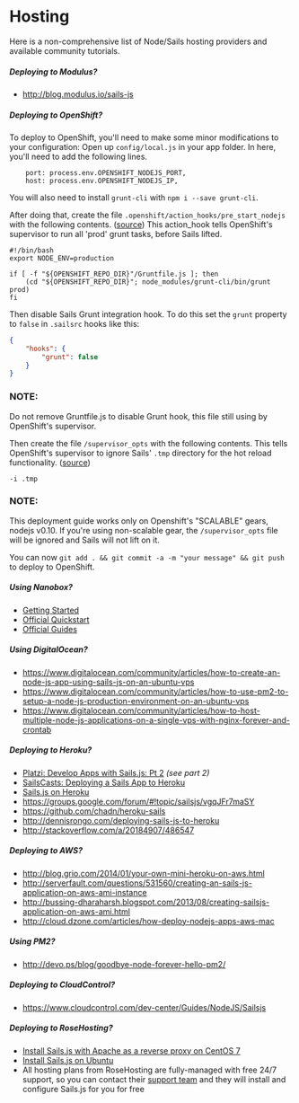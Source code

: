 # Hosting

Here is a non-comprehensive list of Node/Sails hosting providers and available community tutorials.

##### Deploying to Modulus?

+ http://blog.modulus.io/sails-js

##### Deploying to OpenShift?
To deploy to OpenShift, you'll need to make some minor modifications to your configuration:
Open up `config/local.js` in your app folder. In here, you'll need to add the following lines.

```
	port: process.env.OPENSHIFT_NODEJS_PORT,
	host: process.env.OPENSHIFT_NODEJS_IP,
```

You will also need to install `grunt-cli` with `npm i --save grunt-cli`.

After doing that, create the file `.openshift/action_hooks/pre_start_nodejs` with the following contents. ([source](https://gist.github.com/mdunisch/4a56bdf972c2f708ccc6))
This action_hook tells OpenShift's supervisor to run all 'prod' grunt tasks, before Sails lifted.


```
#!/bin/bash
export NODE_ENV=production

if [ -f "${OPENSHIFT_REPO_DIR}"/Gruntfile.js ]; then
    (cd "${OPENSHIFT_REPO_DIR}"; node_modules/grunt-cli/bin/grunt prod)
fi
```
Then disable Sails Grunt integration hook.
To do this set the `grunt` property to `false` in `.sailsrc` hooks like this:

```json
{
    "hooks": {
        "grunt": false
    }
}
```
### NOTE:
Do not remove Gruntfile.js to disable Grunt hook, this file still using by OpenShift's supervisor.


Then create the file `/supervisor_opts` with the following contents. This tells OpenShift's supervisor to ignore Sails' `.tmp` directory for the hot reload functionality. ([source](https://gist.github.com/mdunisch/4a56bdf972c2f708ccc6#comment-1318102))

```
-i .tmp
```
### NOTE:
This deployment guide works only on Openshift's "SCALABLE" gears, nodejs v0.10.
If you're using non-scalable gear, the `/supervisor_opts` file will be ignored and Sails will not lift on it.

You can now `git add . && git commit -a -m "your message" && git push` to deploy to OpenShift.

##### Using Nanobox?

+ [Getting Started](https://content.nanobox.io/a-simple-sails-js-example-app/)
+ [Official Quickstart](https://github.com/nanobox-quickstarts/nanobox-sails)
+ [Official Guides](https://guides.nanobox.io/nodejs/sails/)

##### Using DigitalOcean?

+ https://www.digitalocean.com/community/articles/how-to-create-an-node-js-app-using-sails-js-on-an-ubuntu-vps
+ https://www.digitalocean.com/community/articles/how-to-use-pm2-to-setup-a-node-js-production-environment-on-an-ubuntu-vps
+ https://www.digitalocean.com/community/articles/how-to-host-multiple-node-js-applications-on-a-single-vps-with-nginx-forever-and-crontab

##### Deploying to Heroku?

+ [Platzi: Develop Apps with Sails.js: Pt 2](https://courses.platzi.com/classes/develop-apps-sails-js/)  _(see part 2)_
+ [SailsCasts: Deploying a Sails App to Heroku](http://irlnathan.github.io/sailscasts/blog/2013/11/05/building-a-sails-application-ep26-deploying-a-sails-app-to-heroku/)
+ [Sails.js on Heroku](http://vort3x.me/sailsjs-heroku/)
+ https://groups.google.com/forum/#!topic/sailsjs/vgqJFr7maSY
+ https://github.com/chadn/heroku-sails
+ http://dennisrongo.com/deploying-sails-js-to-heroku
+ http://stackoverflow.com/a/20184907/486547

##### Deploying to AWS?

+ http://blog.grio.com/2014/01/your-own-mini-heroku-on-aws.html
+ http://serverfault.com/questions/531560/creating-an-sails-js-application-on-aws-ami-instance
+ http://bussing-dharaharsh.blogspot.com/2013/08/creating-sailsjs-application-on-aws-ami.html
+ http://cloud.dzone.com/articles/how-deploy-nodejs-apps-aws-mac

##### Using PM2?

+ http://devo.ps/blog/goodbye-node-forever-hello-pm2/


##### Deploying to CloudControl?

+ https://www.cloudcontrol.com/dev-center/Guides/NodeJS/Sailsjs


##### Deploying to RoseHosting?

 + [Install Sails.js with Apache as a reverse proxy on CentOS 7](https://www.rosehosting.com/blog/install-sails-js-with-apache-as-a-reverse-proxy-on-centos-7/)
 + [Install Sails.js on Ubuntu](https://www.rosehosting.com/blog/install-the-sails-js-framework-on-an-ubuntu-vps/)
 + All hosting plans from RoseHosting are fully-managed with free 24/7 support, so you can contact their [support team](https://www.rosehosting.com/support.html) and they will install and configure Sails.js for you for free




<docmeta name="displayName" value="Hosting">
